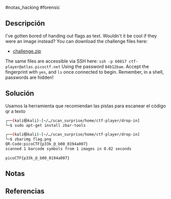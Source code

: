 #notas_hacking #forensic
## Descripción
I've gotten bored of handing out flags as text. Wouldn't it be cool if they were an image instead? You can download the challenge files here:

- [challenge.zip](https://artifacts.picoctf.net/c_atlas/14/challenge.zip)

The same files are accessible via SSH here: `ssh -p 60817 ctf-player@atlas.picoctf.net` Using the password `84b12bae`. Accept the fingerprint with `yes`, and `ls` once connected to begin. Remember, in a shell, passwords are hidden!
## Solución
Usamos la herramienta que recomiendan las pistas para escanear el código qr a texto
```bash
┌──(kali㉿kali)-[~/…/scan_surprise/home/ctf-player/drop-in]
└─$ sudo apt-get install zbar-tools

┌──(kali㉿kali)-[~/…/scan_surprise/home/ctf-player/drop-in]
└─$ zbarimg flag.png 
QR-Code:picoCTF{p33k_@_b00_0194a007}
scanned 1 barcode symbols from 1 images in 0.02 seconds
```

`picoCTF{p33k_@_b00_0194a007}`
## Notas

## Referencias
